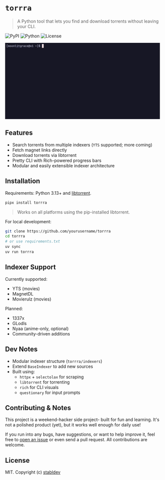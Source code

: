 # `torrra`

> A Python tool that lets you find and download torrents without leaving your CLI.

![PyPI](https://img.shields.io/pypi/v/torrra)
![Python](https://img.shields.io/pypi/pyversions/torrra)
![License](https://img.shields.io/github/license/stabldev/torrra)

![demo](./docs/demo.gif)

## Features

- Search torrents from multiple indexers (`YTS` supported; more coming)
- Fetch magnet links directly
- Download torrents via libtorrent
- Pretty CLI with Rich-powered progress bars
- Modular and easily extensible indexer architecture

## Installation

Requirements: Python 3.13+ and [libtorrent](https://libtorrent.org/).

```bash
pipx install torrra
```

> Works on all platforms using the pip-installed libtorrent.

For local development:

```bash
git clone https://github.com/yourusername/torrra
cd torrra
# or use requirements.txt
uv sync
uv run torrra
```

## Indexer Support

Currently supported:

- YTS (movies)
- MagnetDL
- Movierulz (movies)

Planned:

- 1337x
- GLodls
- Nyaa (anime-only, optional)
- Community-driven additions

## Dev Notes

- Modular indexer structure (`torrra/indexers`)
- Extend `BaseIndexer` to add new sources
- Built using:
  - `httpx` + `selectolax` for scraping
  - `libtorrent` for torrenting
  - `rich` for CLI visuals
  - `questionary` for input prompts

## Contributing & Notes

This project is a weekend-hacker side project- built for fun and learning. It's not a polished product (yet), but it works well enough for daily use!

If you run into any bugs, have suggestions, or want to help improve it, feel free to [open an issue](https://github.com/stabldev/torrra/issues) or even send a pull request. All contributions are welcome.

## License

MIT. Copyright (c) [stabldev](https://github.com/stabldev)
